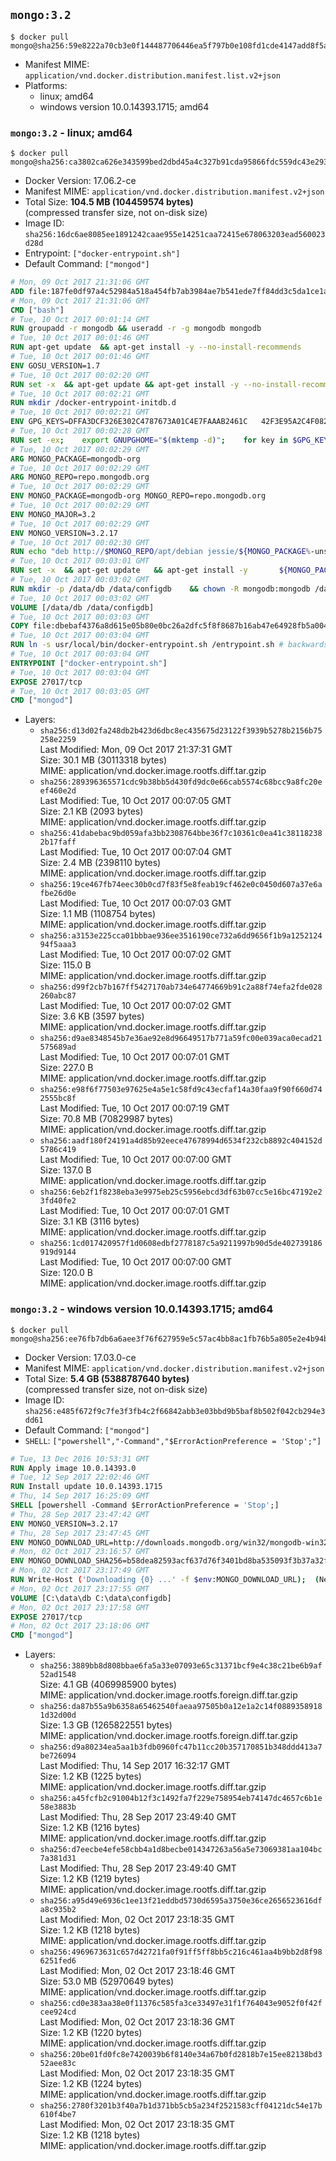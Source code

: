 ## `mongo:3.2`

```console
$ docker pull mongo@sha256:59e8222a70cb3e0f144487706446ea5f797b0e108fd1cde4147add8f5a818073
```

-	Manifest MIME: `application/vnd.docker.distribution.manifest.list.v2+json`
-	Platforms:
	-	linux; amd64
	-	windows version 10.0.14393.1715; amd64

### `mongo:3.2` - linux; amd64

```console
$ docker pull mongo@sha256:ca3802ca626e343599bed2dbd45a4c327b91cda95866fdc559dc43e2934fe6a0
```

-	Docker Version: 17.06.2-ce
-	Manifest MIME: `application/vnd.docker.distribution.manifest.v2+json`
-	Total Size: **104.5 MB (104459574 bytes)**  
	(compressed transfer size, not on-disk size)
-	Image ID: `sha256:16dc6ae8085ee1891242caae955e14251caa72415e678063203ead560023d28d`
-	Entrypoint: `["docker-entrypoint.sh"]`
-	Default Command: `["mongod"]`

```dockerfile
# Mon, 09 Oct 2017 21:31:06 GMT
ADD file:187fe0df97a4c52984a518a454fb7ab3984ae7b541ede7ff84dd3c5da1ce1a59 in / 
# Mon, 09 Oct 2017 21:31:06 GMT
CMD ["bash"]
# Tue, 10 Oct 2017 00:01:14 GMT
RUN groupadd -r mongodb && useradd -r -g mongodb mongodb
# Tue, 10 Oct 2017 00:01:46 GMT
RUN apt-get update 	&& apt-get install -y --no-install-recommends 		ca-certificates			jq 		numactl 	&& rm -rf /var/lib/apt/lists/*
# Tue, 10 Oct 2017 00:01:46 GMT
ENV GOSU_VERSION=1.7
# Tue, 10 Oct 2017 00:02:20 GMT
RUN set -x 	&& apt-get update && apt-get install -y --no-install-recommends wget && rm -rf /var/lib/apt/lists/* 	&& wget -O /usr/local/bin/gosu "https://github.com/tianon/gosu/releases/download/$GOSU_VERSION/gosu-$(dpkg --print-architecture)" 	&& wget -O /usr/local/bin/gosu.asc "https://github.com/tianon/gosu/releases/download/$GOSU_VERSION/gosu-$(dpkg --print-architecture).asc" 	&& export GNUPGHOME="$(mktemp -d)" 	&& gpg --keyserver ha.pool.sks-keyservers.net --recv-keys B42F6819007F00F88E364FD4036A9C25BF357DD4 	&& gpg --batch --verify /usr/local/bin/gosu.asc /usr/local/bin/gosu 	&& rm -r "$GNUPGHOME" /usr/local/bin/gosu.asc 	&& chmod +x /usr/local/bin/gosu 	&& gosu nobody true 	&& apt-get purge -y --auto-remove wget
# Tue, 10 Oct 2017 00:02:21 GMT
RUN mkdir /docker-entrypoint-initdb.d
# Tue, 10 Oct 2017 00:02:21 GMT
ENV GPG_KEYS=DFFA3DCF326E302C4787673A01C4E7FAAAB2461C 	42F3E95A2C4F08279C4960ADD68FA50FEA312927
# Tue, 10 Oct 2017 00:02:28 GMT
RUN set -ex; 	export GNUPGHOME="$(mktemp -d)"; 	for key in $GPG_KEYS; do 		gpg --keyserver ha.pool.sks-keyservers.net --recv-keys "$key"; 	done; 	gpg --export $GPG_KEYS > /etc/apt/trusted.gpg.d/mongodb.gpg; 	rm -r "$GNUPGHOME"; 	apt-key list
# Tue, 10 Oct 2017 00:02:29 GMT
ARG MONGO_PACKAGE=mongodb-org
# Tue, 10 Oct 2017 00:02:29 GMT
ARG MONGO_REPO=repo.mongodb.org
# Tue, 10 Oct 2017 00:02:29 GMT
ENV MONGO_PACKAGE=mongodb-org MONGO_REPO=repo.mongodb.org
# Tue, 10 Oct 2017 00:02:29 GMT
ENV MONGO_MAJOR=3.2
# Tue, 10 Oct 2017 00:02:29 GMT
ENV MONGO_VERSION=3.2.17
# Tue, 10 Oct 2017 00:02:30 GMT
RUN echo "deb http://$MONGO_REPO/apt/debian jessie/${MONGO_PACKAGE%-unstable}/$MONGO_MAJOR main" | tee "/etc/apt/sources.list.d/${MONGO_PACKAGE%-unstable}.list"
# Tue, 10 Oct 2017 00:03:01 GMT
RUN set -x 	&& apt-get update 	&& apt-get install -y 		${MONGO_PACKAGE}=$MONGO_VERSION 		${MONGO_PACKAGE}-server=$MONGO_VERSION 		${MONGO_PACKAGE}-shell=$MONGO_VERSION 		${MONGO_PACKAGE}-mongos=$MONGO_VERSION 		${MONGO_PACKAGE}-tools=$MONGO_VERSION 	&& rm -rf /var/lib/apt/lists/* 	&& rm -rf /var/lib/mongodb 	&& mv /etc/mongod.conf /etc/mongod.conf.orig
# Tue, 10 Oct 2017 00:03:02 GMT
RUN mkdir -p /data/db /data/configdb 	&& chown -R mongodb:mongodb /data/db /data/configdb
# Tue, 10 Oct 2017 00:03:02 GMT
VOLUME [/data/db /data/configdb]
# Tue, 10 Oct 2017 00:03:03 GMT
COPY file:dbebaf4376a8d615e05b80e0bc26a2dfc5f8f8687b16ab47e64928fb5a00498d in /usr/local/bin/ 
# Tue, 10 Oct 2017 00:03:04 GMT
RUN ln -s usr/local/bin/docker-entrypoint.sh /entrypoint.sh # backwards compat
# Tue, 10 Oct 2017 00:03:04 GMT
ENTRYPOINT ["docker-entrypoint.sh"]
# Tue, 10 Oct 2017 00:03:04 GMT
EXPOSE 27017/tcp
# Tue, 10 Oct 2017 00:03:05 GMT
CMD ["mongod"]
```

-	Layers:
	-	`sha256:d13d02fa248db2b423d6dbc8ec435675d23122f3939b5278b2156b75258e2259`  
		Last Modified: Mon, 09 Oct 2017 21:37:31 GMT  
		Size: 30.1 MB (30113318 bytes)  
		MIME: application/vnd.docker.image.rootfs.diff.tar.gzip
	-	`sha256:289396365571cdc9b38bb5d430fd9dc0e66cab5574c68bcc9a8fc20eef460e2d`  
		Last Modified: Tue, 10 Oct 2017 00:07:05 GMT  
		Size: 2.1 KB (2093 bytes)  
		MIME: application/vnd.docker.image.rootfs.diff.tar.gzip
	-	`sha256:41dabebac9bd059afa3bb2308764bbe36f7c10361c0ea41c381182382b17faff`  
		Last Modified: Tue, 10 Oct 2017 00:07:04 GMT  
		Size: 2.4 MB (2398110 bytes)  
		MIME: application/vnd.docker.image.rootfs.diff.tar.gzip
	-	`sha256:19ce467fb74eec30b0cd7f83f5e8feab19cf462e0c0450d607a37e6afbe26d0e`  
		Last Modified: Tue, 10 Oct 2017 00:07:03 GMT  
		Size: 1.1 MB (1108754 bytes)  
		MIME: application/vnd.docker.image.rootfs.diff.tar.gzip
	-	`sha256:a3153e225cca01bbbae936ee3516190ce732a6dd9656f1b9a125212494f5aaa3`  
		Last Modified: Tue, 10 Oct 2017 00:07:02 GMT  
		Size: 115.0 B  
		MIME: application/vnd.docker.image.rootfs.diff.tar.gzip
	-	`sha256:d99f2cb7b167ff5427170ab734e64774669b91c2a88f74efa2fde028260abc87`  
		Last Modified: Tue, 10 Oct 2017 00:07:02 GMT  
		Size: 3.6 KB (3597 bytes)  
		MIME: application/vnd.docker.image.rootfs.diff.tar.gzip
	-	`sha256:d9ae8348545b7e36ae92e8d96649517b771a59fc00e039aca0ecad21575689ad`  
		Last Modified: Tue, 10 Oct 2017 00:07:01 GMT  
		Size: 227.0 B  
		MIME: application/vnd.docker.image.rootfs.diff.tar.gzip
	-	`sha256:e98f6f77503e97625e4a5e1c58fd9c43ecfaf14a30faa9f90f660d742555bc8f`  
		Last Modified: Tue, 10 Oct 2017 00:07:19 GMT  
		Size: 70.8 MB (70829987 bytes)  
		MIME: application/vnd.docker.image.rootfs.diff.tar.gzip
	-	`sha256:aadf180f24191a4d85b92eece47678994d6534f232cb8892c404152d5786c419`  
		Last Modified: Tue, 10 Oct 2017 00:07:00 GMT  
		Size: 137.0 B  
		MIME: application/vnd.docker.image.rootfs.diff.tar.gzip
	-	`sha256:6eb2f1f8238eba3e9975eb25c5956ebcd3df63b07cc5e16bc47192e23fd40fe2`  
		Last Modified: Tue, 10 Oct 2017 00:07:01 GMT  
		Size: 3.1 KB (3116 bytes)  
		MIME: application/vnd.docker.image.rootfs.diff.tar.gzip
	-	`sha256:1cd017420957f1d0608edbf2778187c5a9211997b90d5de402739186919d9144`  
		Last Modified: Tue, 10 Oct 2017 00:07:00 GMT  
		Size: 120.0 B  
		MIME: application/vnd.docker.image.rootfs.diff.tar.gzip

### `mongo:3.2` - windows version 10.0.14393.1715; amd64

```console
$ docker pull mongo@sha256:ee76fb7db6a6aee3f76f627959e5c57ac4bb8ac1fb76b5a805e2e4b94baa1efe
```

-	Docker Version: 17.03.0-ce
-	Manifest MIME: `application/vnd.docker.distribution.manifest.v2+json`
-	Total Size: **5.4 GB (5388787640 bytes)**  
	(compressed transfer size, not on-disk size)
-	Image ID: `sha256:e485f672f9c7fe3f3fb4c2f66842abb3e03bbd9b5baf8b502f042cb294e3dd61`
-	Default Command: `["mongod"]`
-	`SHELL`: `["powershell","-Command","$ErrorActionPreference = 'Stop';"]`

```dockerfile
# Tue, 13 Dec 2016 10:53:31 GMT
RUN Apply image 10.0.14393.0
# Tue, 12 Sep 2017 22:02:46 GMT
RUN Install update 10.0.14393.1715
# Thu, 14 Sep 2017 16:25:09 GMT
SHELL [powershell -Command $ErrorActionPreference = 'Stop';]
# Thu, 28 Sep 2017 23:47:42 GMT
ENV MONGO_VERSION=3.2.17
# Thu, 28 Sep 2017 23:47:45 GMT
ENV MONGO_DOWNLOAD_URL=http://downloads.mongodb.org/win32/mongodb-win32-x86_64-2008plus-ssl-3.2.17-signed.msi
# Mon, 02 Oct 2017 23:16:57 GMT
ENV MONGO_DOWNLOAD_SHA256=b58dea82593acf637d76f3401bd8ba535093f3b37a32ff1d159bc06e088988fc
# Mon, 02 Oct 2017 23:17:49 GMT
RUN Write-Host ('Downloading {0} ...' -f $env:MONGO_DOWNLOAD_URL); 	(New-Object System.Net.WebClient).DownloadFile($env:MONGO_DOWNLOAD_URL, 'mongo.msi'); 		Write-Host ('Verifying sha256 ({0}) ...' -f $env:MONGO_DOWNLOAD_SHA256); 	if ((Get-FileHash mongo.msi -Algorithm sha256).Hash -ne $env:MONGO_DOWNLOAD_SHA256) { 		Write-Host 'FAILED!'; 		exit 1; 	}; 		Write-Host 'Installing ...'; 	Start-Process msiexec -Wait 		-ArgumentList @( 			'/i', 			'mongo.msi', 			'/quiet', 			'/qn', 			'INSTALLLOCATION=C:\mongodb', 			'ADDLOCAL=all' 		); 	$env:PATH = 'C:\mongodb\bin;' + $env:PATH; 	[Environment]::SetEnvironmentVariable('PATH', $env:PATH, [EnvironmentVariableTarget]::Machine); 		Write-Host 'Verifying install ...'; 	Write-Host '  mongo --version'; mongo --version; 	Write-Host '  mongod --version'; mongod --version; 		Write-Host 'Removing ...'; 	Remove-Item C:\mongodb\bin\*.pdb -Force; 	Remove-Item C:\windows\installer\*.msi -Force; 	Remove-Item mongo.msi -Force; 		Write-Host 'Complete.';
# Mon, 02 Oct 2017 23:17:55 GMT
VOLUME [C:\data\db C:\data\configdb]
# Mon, 02 Oct 2017 23:17:58 GMT
EXPOSE 27017/tcp
# Mon, 02 Oct 2017 23:18:06 GMT
CMD ["mongod"]
```

-	Layers:
	-	`sha256:3889bb8d808bbae6fa5a33e07093e65c31371bcf9e4c38c21be6b9af52ad1548`  
		Size: 4.1 GB (4069985900 bytes)  
		MIME: application/vnd.docker.image.rootfs.foreign.diff.tar.gzip
	-	`sha256:da87b55a9b6358a65462540faeaa97505b0a12e1a2c14f08893589181d32d00d`  
		Size: 1.3 GB (1265822551 bytes)  
		MIME: application/vnd.docker.image.rootfs.foreign.diff.tar.gzip
	-	`sha256:d9a80234ea5aa1b3fdb0960fc47b11cc20b357170851b348ddd413a7be726094`  
		Last Modified: Thu, 14 Sep 2017 16:32:17 GMT  
		Size: 1.2 KB (1225 bytes)  
		MIME: application/vnd.docker.image.rootfs.diff.tar.gzip
	-	`sha256:a45fcfb2c91004b12f3c1492fa7f229e758954eb74147dc4657c6b1e58e3883b`  
		Last Modified: Thu, 28 Sep 2017 23:49:40 GMT  
		Size: 1.2 KB (1216 bytes)  
		MIME: application/vnd.docker.image.rootfs.diff.tar.gzip
	-	`sha256:d7eecbe4efe58cbb4a1d8becbe014347263a56a5e73069381aa104bc7a381d31`  
		Last Modified: Thu, 28 Sep 2017 23:49:40 GMT  
		Size: 1.2 KB (1219 bytes)  
		MIME: application/vnd.docker.image.rootfs.diff.tar.gzip
	-	`sha256:a95d49e6936c1ee13f21eddbd5730d6595a3750e36ce2656523616dfa8c935b2`  
		Last Modified: Mon, 02 Oct 2017 23:18:35 GMT  
		Size: 1.2 KB (1218 bytes)  
		MIME: application/vnd.docker.image.rootfs.diff.tar.gzip
	-	`sha256:4969673631c657d42721fa0f91ff5ff8bb5c216c461aa4b9bb2d8f986251fed6`  
		Last Modified: Mon, 02 Oct 2017 23:18:46 GMT  
		Size: 53.0 MB (52970649 bytes)  
		MIME: application/vnd.docker.image.rootfs.diff.tar.gzip
	-	`sha256:cd0e383aa38e0f11376c585fa3ce33497e31f1f764043e9052f0f42fcee924cd`  
		Last Modified: Mon, 02 Oct 2017 23:18:36 GMT  
		Size: 1.2 KB (1220 bytes)  
		MIME: application/vnd.docker.image.rootfs.diff.tar.gzip
	-	`sha256:20be01fd0fc8e7420039b6f8140e34a67b0fd2818b7e15ee82138bd352aee83c`  
		Last Modified: Mon, 02 Oct 2017 23:18:35 GMT  
		Size: 1.2 KB (1224 bytes)  
		MIME: application/vnd.docker.image.rootfs.diff.tar.gzip
	-	`sha256:2780f3201b3f40a7b1d371bb5cb5a234f2521583cff04121dc54e17b610f4be7`  
		Last Modified: Mon, 02 Oct 2017 23:18:35 GMT  
		Size: 1.2 KB (1218 bytes)  
		MIME: application/vnd.docker.image.rootfs.diff.tar.gzip
